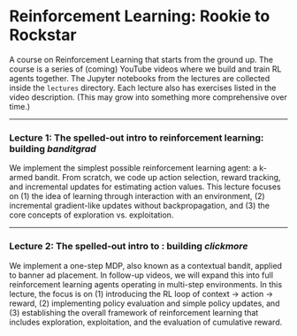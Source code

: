 # Reinforcement Learning: Rookie to Rockstar

A course on Reinforcement Learning that starts from the ground up. The course is a series of (coming) YouTube videos where we build and train RL agents together. The Jupyter notebooks from the lectures are collected inside the `lectures` directory. Each lecture also has exercises listed in the video description. (This may grow into something more comprehensive over time.)

---

### Lecture 1: The spelled-out intro to reinforcement learning: building *banditgrad* 

We implement the simplest possible reinforcement learning agent: a k-armed bandit. From scratch, we code up action selection, reward tracking, and incremental updates for estimating action values. This lecture focuses on (1) the idea of learning through interaction with an environment, (2) incremental gradient-like updates without backpropagation, and (3) the core concepts of exploration vs. exploitation.  

---
### Lecture 2: The spelled-out intro to : building *clickmore*

We implement a one-step MDP, also known as a contextual bandit, applied to banner ad placement. In follow-up videos, we will expand this into full reinforcement learning agents operating in multi-step environments. In this lecture, the focus is on (1) introducing the RL loop of context → action → reward, (2) implementing policy evaluation and simple policy updates, and (3) establishing the overall framework of reinforcement learning that includes exploration, exploitation, and the evaluation of cumulative reward.
